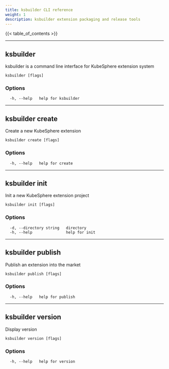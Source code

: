 ```yaml
---
title: ksbuilder CLI reference
weight: 1
description: ksbuilder extension packaging and release tools
---
```


{{< table_of_contents >}}

------

## ksbuilder

ksbuilder is a command line interface for KubeSphere extension system

```
ksbuilder [flags]
```

### Options

```
  -h, --help   help for ksbuilder
```

------

## ksbuilder create

Create a new KubeSphere extension

```
ksbuilder create [flags]
```

### Options

```
  -h, --help   help for create
```

------

## ksbuilder init

Init a new KubeSphere extension project

```
ksbuilder init [flags]
```

### Options

```
  -d, --directory string   directory
  -h, --help               help for init
```

------

## ksbuilder publish

Publish an extension into the market

```
ksbuilder publish [flags]
```

### Options

```
  -h, --help   help for publish
```

------

## ksbuilder version

Display version

```
ksbuilder version [flags]
```

### Options

```
  -h, --help   help for version
```

